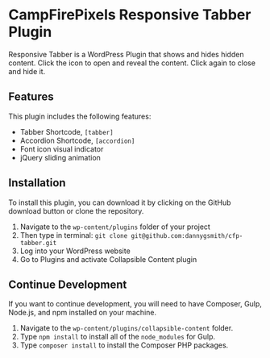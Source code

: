# CampFirePixels Responsive Tabber Plugin

Responsive Tabber is a WordPress Plugin that shows and hides hidden content.  Click the icon to open and reveal the content. Click again to close and hide it.

## Features

This plugin includes the following features:

- Tabber    Shortcode, `[tabber]`
- Accordion Shortcode, `[accordion]`
- Font icon visual indicator
- jQuery sliding animation

## Installation

To install this plugin, you can download it by clicking on the GitHub download button or clone the repository.

1. Navigate to the `wp-content/plugins` folder of your project
2. Then type in terminal: `git clone git@github.com:dannygsmith/cfp-tabber.git`
3. Log into your WordPress website
4. Go to Plugins and activate Collapsible Content plugin

## Continue Development
If you want to continue development, you will need to have Composer, Gulp, Node.js, and npm installed on your machine.  

1. Navigate to the `wp-content/plugins/collapsible-content` folder.  
2. Type `npm install` to install all of the `node_modules` for Gulp.
3. Type `composer install` to install the Composer PHP packages.
